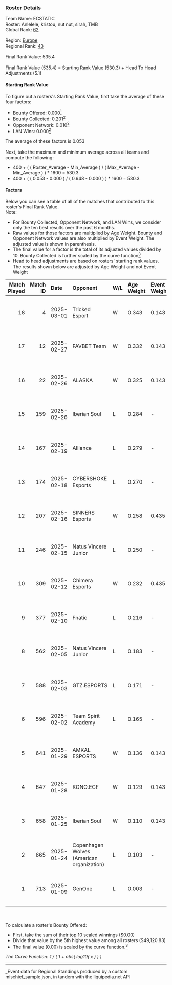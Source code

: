 ### Roster Details<br />
Team Name: ECSTATIC<br />
Roster: Anlelele, kristou, nut nut, sirah, TMB<br />
Global Rank: [62](../../standings_global_2025_07_07.md)<br />
<br />
Region: [Europe]( ../../standings_europe_2025_07_07.md)<br />
Regional Rank: [43]( ../../standings_europe_2025_07_07.md)<br />
<br />
Final Rank Value:  535.4<br />
<br />
Final Rank Value (535.4) = Starting Rank Value (530.3) + Head To Head Adjustments (5.1)<br />

#### Starting Rank Value<br />
To figure out a rosters's Starting Rank Value, first take the average of these four factors:<br />
- Bounty Offered: 0.000[<sup>1</sup>](#table2)
- Bounty Collected: 0.201[<sup>2</sup>](#table1)
- Opponent Network: 0.010[<sup>2</sup>](#table1)
- LAN Wins: 0.000[<sup>2</sup>](#table1)

The average of these factors is 0.053<br />
<br />
Next, take the maximum and minimum average across all teams and compute the following:<br />
- 400 + ( ( Roster_Average - Min_Average ) / ( Max_Average - Min_Average ) ) * 1600 = 530.3
- 400 + ( ( 0.053 - 0.000 ) / ( 0.648 - 0.000 ) ) * 1600 = 530.3


#### Factors<br />
Below you can see a table of all of the matches that contributed to this roster's Final Rank Value.<br />
Note:<br />

- For Bounty Collected, Opponent Network, and LAN Wins, we consider only the ten best results over the past 6 months.
- Raw values for those factors are multiplied by Age Weight. Bounty and Opponent Network values are also multiplied by Event Weight. The adjusted value is shown in parenthesis.
- The final value for a factor is the total of its adjusted values divided by 10. Bounty Collected is further scaled by the curve function[<sup>3</sup>](#curveFunction)
- Head to head adjustments are based on rosters' starting rank values. The results shown below are adjusted by Age Weight and not Event Weight
<span id="table1"></span><br />


| Match Played | Match ID | Date       | Opponent                                  | W/L | Age Weight | Event Weight | Bounty Collected | Opponent Network | LAN Wins  | H2H Adj. | Roster                                 |
| -: | -: | :- | :- | :- | :- | :- | :- | :- | :- | -: | :- |
|           18 |        4 | 2025-03-01 | Tricked Esport                            | W   | 0.343      | 0.143        | 0.000 (0.000)    | 0.486 (0.024)    | 0 (0.000) |     3.77 | Anlelele, kristou, nut nut, sirah, TMB |
|           17 |       12 | 2025-02-27 | FAVBET Team                               | W   | 0.332      | 0.143        | 0.000 (0.000)    | 0.182 (0.009)    | 0 (0.000) |     3.56 | Anlelele, kristou, nut nut, sirah, TMB |
|           16 |       22 | 2025-02-26 | ALASKA                                    | W   | 0.325      | 0.143        | 0.017 (0.001)    | 0.519 (0.024)    | 0 (0.000) |     9.55 | Anlelele, kristou, nut nut, sirah, TMB |
|           15 |      159 | 2025-02-20 | Iberian Soul                              | L   | 0.284      | -            | -                | -                | -         |    -5.84 | Anlelele, kristou, nut nut, sirah, TMB |
|           14 |      167 | 2025-02-19 | Alliance                                  | L   | 0.279      | -            | -                | -                | -         |    -4.20 | Anlelele, kristou, nut nut, sirah, TMB |
|           13 |      174 | 2025-02-18 | CYBERSHOKE Esports                        | L   | 0.270      | -            | -                | -                | -         |    -1.61 | Anlelele, kristou, nut nut, sirah, TMB |
|           12 |      207 | 2025-02-16 | SINNERS Esports                           | W   | 0.258      | 0.435        | 0.002 (0.000)    | 0.235 (0.026)    | 0 (0.000) |     5.88 | Anlelele, kristou, nut nut, sirah, TMB |
|           11 |      246 | 2025-02-15 | Natus Vincere Junior                      | L   | 0.250      | -            | -                | -                | -         |    -1.50 | Anlelele, kristou, nut nut, sirah, TMB |
|           10 |      309 | 2025-02-12 | Chimera Esports                           | W   | 0.232      | 0.435        | 0.000 (0.000)    | 0.000 (0.000)    | 0 (0.000) |     2.42 | Anlelele, kristou, nut nut, sirah, TMB |
|            9 |      377 | 2025-02-10 | Fnatic                                    | L   | 0.216      | -            | -                | -                | -         |    -2.82 | Anlelele, kristou, nut nut, sirah, TMB |
|            8 |      562 | 2025-02-05 | Natus Vincere Junior                      | L   | 0.183      | -            | -                | -                | -         |    -1.04 | Anlelele, kristou, nut nut, sirah, TMB |
|            7 |      588 | 2025-02-03 | GTZ.ESPORTS                               | L   | 0.171      | -            | -                | -                | -         |    -2.49 | Anlelele, kristou, nut nut, sirah, TMB |
|            6 |      596 | 2025-02-02 | Team Spirit Academy                       | L   | 0.165      | -            | -                | -                | -         |    -3.48 | Anlelele, kristou, nut nut, sirah, TMB |
|            5 |      641 | 2025-01-29 | AMKAL ESPORTS                             | W   | 0.136      | 0.143        | 0.000 (0.000)    | 0.171 (0.003)    | 0 (0.000) |     2.06 | Anlelele, kristou, nut nut, sirah, TMB |
|            4 |      647 | 2025-01-28 | KONO.ECF                                  | W   | 0.129      | 0.143        | 0.000 (0.000)    | 0.383 (0.007)    | 0 (0.000) |     1.35 | Anlelele, kristou, nut nut, sirah, TMB |
|            3 |      658 | 2025-01-25 | Iberian Soul                              | W   | 0.110      | 0.143        | 0.000 (0.000)    | 0.654 (0.010)    | 0 (0.000) |     1.19 | Anlelele, kristou, nut nut, sirah, TMB |
|            2 |      665 | 2025-01-24 | Copenhagen Wolves (American organization) | L   | 0.103      | -            | -                | -                | -         |    -1.66 | Anlelele, kristou, nut nut, sirah, TMB |
|            1 |      713 | 2025-01-09 | GenOne                                    | L   | 0.003      | -            | -                | -                | -         |    -0.06 | Anlelele, kristou, n1Xen, nut nut, TMB |

<br />
<span id="table2"></span><br />
To calculate a roster's Bounty Offered:<br />

- First, take the sum of their top 10 scaled winnings ($0.00)
- Divide that value by the 5th highest value among all rosters ($49,120.83)
- The final value (0.00) is scaled by the curve function.[<sup>3</sup>](#curveFunction)

<span id="curveFunction"></span>_The Curve Function: 1 / ( 1 + abs( log10( x ) ) )_<br />

---
_Event data for Regional Standings produced by a custom mischief_sample.json, in tandem with the liquipedia.net API<br />
